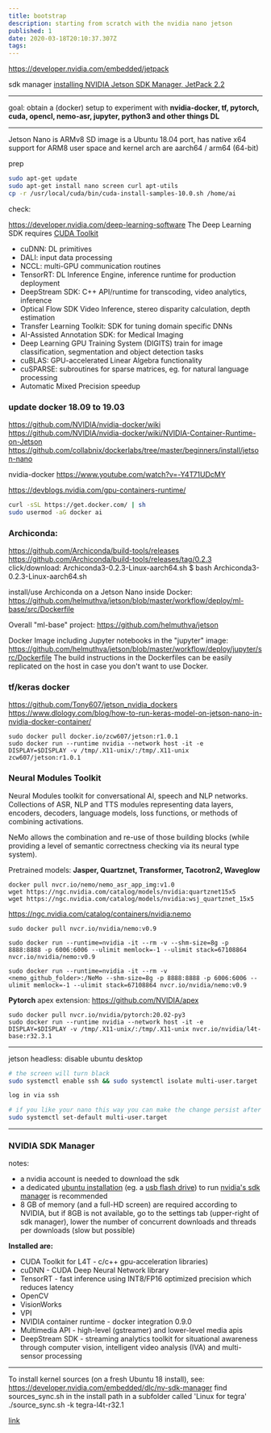 ```yaml
---
title: bootstrap
description: starting from scratch with the nvidia nano jetson
published: 1
date: 2020-03-18T20:10:37.307Z
tags: 
---
```


https://developer.nvidia.com/embedded/jetpack

sdk manager [installing NVIDIA Jetson SDK Manager, JetPack 2.2](https://www.youtube.com/watch?v=s1QDsa6SzuQ)

---
goal: obtain a (docker) setup to experiment with **nvidia-docker, tf, pytorch, cuda, opencl, nemo-asr, jupyter, python3 and other things DL**

---

Jetson Nano is ARMv8
SD image is a Ubuntu 18.04 port, has native x64 support for ARM8
user space and kernel arch are aarch64 / arm64 (64-bit)

prep

```bash
sudo apt-get update
sudo apt-get install nano screen curl apt-utils
cp -r /usr/local/cuda/bin/cuda-install-samples-10.0.sh /home/ai
```
check:

https://developer.nvidia.com/deep-learning-software
The Deep Learning SDK requires [CUDA Toolkit](https://developer.nvidia.com/cuda-toolkit)

- cuDNN: DL primitives
- DALI: input data processing
- NCCL: multi-GPU communication routines
- TensorRT: DL Inference Engine, inference runtime for production deployment
- DeepStream SDK: C++ API/runtime for transcoding, video analytics, inference
- Optical Flow SDK
Video Inference, stereo disparity calculation, depth estimation
- Transfer Learning Toolkit: SDK for tuning domain specific DNNs
- AI-Assisted Annotation SDK: for Medical Imaging
- Deep Learning GPU Training System (DIGITS)
train for image classification, segmentation and object detection tasks
- cuBLAS: GPU-accelerated Linear Algebra functionality
- cuSPARSE: 
subroutines for sparse matrices, eg. for natural language processing
- Automatic Mixed Precision speedup


### update docker 18.09 to 19.03

https://github.com/NVIDIA/nvidia-docker/wiki
https://github.com/NVIDIA/nvidia-docker/wiki/NVIDIA-Container-Runtime-on-Jetson
https://github.com/collabnix/dockerlabs/tree/master/beginners/install/jetson-nano

nvidia-docker  https://www.youtube.com/watch?v=-Y4T71UDcMY


https://devblogs.nvidia.com/gpu-containers-runtime/
```bash
curl -sSL https://get.docker.com/ | sh
sudo usermod -aG docker ai
```



### Archiconda:

https://github.com/Archiconda/build-tools/releases
https://github.com/Archiconda/build-tools/releases/tag/0.2.3
click/download:
Archiconda3-0.2.3-Linux-aarch64.sh
$ bash Archiconda3-0.2.3-Linux-aarch64.sh

install/use Archiconda on a Jetson Nano inside Docker:
https://github.com/helmuthva/jetson/blob/master/workflow/deploy/ml-base/src/Dockerfile

Overall "ml-base" project:
https://github.com/helmuthva/jetson

Docker Image including Jupyter notebooks in the "jupyter" image:
https://github.com/helmuthva/jetson/blob/master/workflow/deploy/jupyter/src/Dockerfile
The build instructions in the Dockerfiles can be easily replicated on the host in case you don't want to use Docker.


### tf/keras docker

https://github.com/Tony607/jetson_nvidia_dockers
https://www.dlology.com/blog/how-to-run-keras-model-on-jetson-nano-in-nvidia-docker-container/
```
sudo docker pull docker.io/zcw607/jetson:r1.0.1
sudo docker run --runtime nvidia --network host -it -e DISPLAY=$DISPLAY -v /tmp/.X11-unix/:/tmp/.X11-unix zcw607/jetson:r1.0.1
```


### **Neural Modules Toolkit**

Neural Modules toolkit for conversational AI, speech and NLP networks.
Collections of ASR, NLP and TTS modules representing data layers, encoders, decoders, language models, loss functions, or methods of combining activations. 

NeMo allows the combination and re-use of those building blocks (while providing a level of semantic correctness checking via its neural type system). 

Pretrained models: **Jasper, Quartznet, Transformer, Tacotron2, Waveglow**

```
docker pull nvcr.io/nemo/nemo_asr_app_img:v1.0
wget https://ngc.nvidia.com/catalog/models/nvidia:quartznet15x5
wget https://ngc.nvidia.com/catalog/models/nvidia:wsj_quartznet_15x5
```

https://ngc.nvidia.com/catalog/containers/nvidia:nemo
```
sudo docker pull nvcr.io/nvidia/nemo:v0.9

sudo docker run --runtime=nvidia -it --rm -v --shm-size=8g -p 8888:8888 -p 6006:6006 --ulimit memlock=-1 --ulimit stack=67108864 nvcr.io/nvidia/nemo:v0.9

sudo docker run --runtime=nvidia -it --rm -v <nemo_github_folder>:/NeMo --shm-size=8g -p 8888:8888 -p 6006:6006 --ulimit memlock=-1 --ulimit stack=67108864 nvcr.io/nvidia/nemo:v0.9
```


**Pytorch**
apex extension: https://github.com/NVIDIA/apex

```
sudo docker pull nvcr.io/nvidia/pytorch:20.02-py3
sudo docker run --runtime nvidia --network host -it -e DISPLAY=$DISPLAY -v /tmp/.X11-unix/:/tmp/.X11-unix nvcr.io/nvidia/l4t-base:r32.3.1
```


---

jetson headless: disable ubuntu desktop

```bash
# the screen will turn black
sudo systemctl enable ssh && sudo systemctl isolate multi-user.target

log in via ssh

# if you like your nano this way you can make the change persist after reboot
sudo systemctl set-default multi-user.target
```

---

### NVIDIA SDK Manager

notes:
- a nvidia account is needed to download the sdk
- a dedicated [ubuntu installation](https://ubuntu.com/download/desktop) (eg. a [usb flash drive](https://linuxhint.com/run-ubuntu-18-04-from-usb-stick/)) to run [nvidia's sdk manager](https://developer.nvidia.com/nvidia-sdk-manager) is recommended
- 8 GB of memory (and a full-HD screen) are required according to NVIDIA, but if 8GB is not available, go to the settings tab (upper-right of sdk manager), lower the number of concurrent downloads and threads per downloads (slow but possible)

**Installed are:**
- CUDA Toolkit for L4T - c/c++ gpu-acceleration libraries)
- cuDNN - CUDA Deep Neural Network library
- TensorRT - fast inference using INT8/FP16 optimized precision which reduces latency
- OpenCV
- VisionWorks
- VPI
- NVIDIA container runtime - docker integration 0.9.0
- Multimedia API - high-level (gstreamer) and lower-level media apis
- DeepStream SDK - streaming analytics toolkit for situational awareness through computer vision, intelligent video analysis (IVA) and multi-sensor processing

---
To install kernel sources (on a fresh Ubuntu 18 install), see: 
https://developer.nvidia.com/embedded/dlc/nv-sdk-manager
find sources_sync.sh in the install path in a subfolder called 'Linux for tegra'
./source_sync.sh -k tegra-l4t-r32.1

[link](https://devtalk.nvidia.com/default/topic/1055416/request-install-linux-headers-on-jetson-nano/?offset=9)
